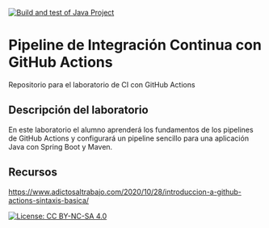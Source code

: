 [![Build and test of Java Project](https://github.com/ETSISI-EMS/ems2023_lab_1_3_ci_github_actions-asaezs/actions/workflows/main.yml/badge.svg)](https://github.com/ETSISI-EMS/ems2023_lab_1_3_ci_github_actions-asaezs/actions/workflows/main.yml)

# Pipeline de Integración Continua con GitHub Actions

Repositorio para el laboratorio de CI con GitHub Actions

## Descripción del laboratorio

En este laboratorio el alumno aprenderá los fundamentos de los pipelines de GitHub Actions y configurará un pipeline
sencillo para una aplicación Java con Spring Boot y Maven. 

## Recursos
https://www.adictosaltrabajo.com/2020/10/28/introduccion-a-github-actions-sintaxis-basica/

[![License: CC BY-NC-SA 4.0](https://img.shields.io/badge/License-CC_BY--NC--SA_4.0-lightgrey.svg)](https://creativecommons.org/licenses/by-nc-sa/4.0/)
